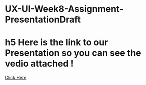 # UX-UI-Week8-Assignment-PresentationDraft

# h5  Here is the link to our Presentation so you can see the vedio attached ! 
 [Click Here ](https://www.canva.com/design/DAFIIectt20/7PqwR9kSu3qOKE7VHtZUXQ/edit?utm_content=DAFIIectt20&utm_campaign=designshare&utm_medium=link2&utm_source=sharebutton)



